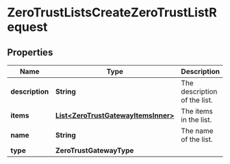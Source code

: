 

# ZeroTrustListsCreateZeroTrustListRequest


## Properties

| Name | Type | Description | Notes |
|------------ | ------------- | ------------- | -------------|
|**description** | **String** | The description of the list. |  [optional] |
|**items** | [**List&lt;ZeroTrustGatewayItemsInner&gt;**](ZeroTrustGatewayItemsInner.md) | The items in the list. |  [optional] |
|**name** | **String** | The name of the list. |  |
|**type** | **ZeroTrustGatewayType** |  |  |



